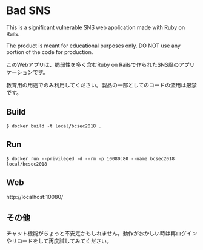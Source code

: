 # Bad SNS

This is a significant vulnerable SNS web application made with Ruby on Rails.

The product is meant for educational purposes only.
DO NOT use any portion of the code for production.

このWebアプリは、脆弱性を多く含むRuby on Railsで作られたSNS風のアプリケーションです。

教育用の用途でのみ利用してください。製品の一部としてのコードの流用は厳禁です。

## Build

    $ docker build -t local/bcsec2018 .

## Run

    $ docker run --privileged -d --rm -p 10080:80 --name bcsec2018 local/bcsec2018

## Web

http://localhost:10080/

## その他

チャット機能がちょっと不安定かもしれません。動作がおかしい時は再ログインやリロードをして再度試してみてください。
